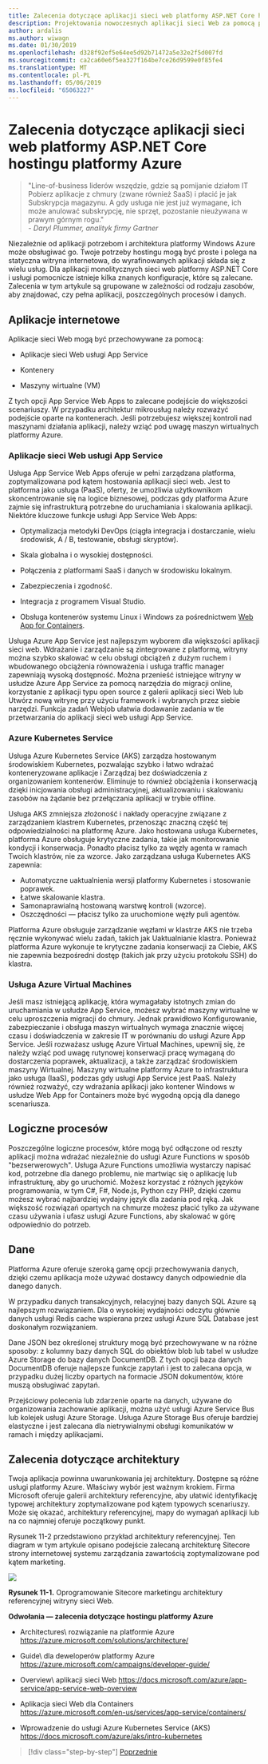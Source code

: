 ```yaml
---
title: Zalecenia dotyczące aplikacji sieci web platformy ASP.NET Core hostingu platformy Azure
description: Projektowania nowoczesnych aplikacji sieci Web za pomocą platformy ASP.NET Core i platformy Azure | Zalecenia dotyczące aplikacji sieci web platformy ASP.NET hostingu platformy Azure
author: ardalis
ms.author: wiwagn
ms.date: 01/30/2019
ms.openlocfilehash: d328f92ef5e64ee5d92b71472a5e32e2f5d007fd
ms.sourcegitcommit: ca2ca60e6f5ea327f164be7ce26d9599e0f85fe4
ms.translationtype: MT
ms.contentlocale: pl-PL
ms.lasthandoff: 05/06/2019
ms.locfileid: "65063227"
---
```

# <a name="azure-hosting-recommendations-for-aspnet-core-web-apps"></a>Zalecenia dotyczące aplikacji sieci web platformy ASP.NET Core hostingu platformy Azure

> "Line-of-business liderów wszędzie, gdzie są pomijanie działom IT Pobierz aplikacje z chmury (zwane również SaaS) i płacić je jak Subskrypcja magazynu. A gdy usługa nie jest już wymagane, ich może anulować subskrypcję, nie sprzęt, pozostanie nieużywana w prawym górnym rogu."  
> _\- Daryl Plummer, analityk firmy Gartner_

Niezależnie od aplikacji potrzebom i architektura platformy Windows Azure może obsługiwać go. Twoje potrzeby hostingu mogą być proste i polega na statyczna witryna internetowa, do wyrafinowanych aplikacji składa się z wielu usług. Dla aplikacji monolitycznych sieci web platformy ASP.NET Core i usługi pomocnicze istnieje kilka znanych konfiguracje, które są zalecane. Zalecenia w tym artykule są grupowane w zależności od rodzaju zasobów, aby znajdować, czy pełna aplikacji, poszczególnych procesów i danych.

## <a name="web-applications"></a>Aplikacje internetowe

Aplikacje sieci Web mogą być przechowywane za pomocą:

- Aplikacje sieci Web usługi App Service

- Kontenery

- Maszyny wirtualne (VM)

Z tych opcji App Service Web Apps to zalecane podejście do większości scenariuszy. W przypadku architektur mikrousług należy rozważyć podejście oparte na kontenerach. Jeśli potrzebujesz większej kontroli nad maszynami działania aplikacji, należy wziąć pod uwagę maszyn wirtualnych platformy Azure.

### <a name="app-service-web-apps"></a>Aplikacje sieci Web usługi App Service

Usługa App Service Web Apps oferuje w pełni zarządzana platforma, zoptymalizowana pod kątem hostowania aplikacji sieci web. Jest to platforma jako usługa (PaaS), oferty, że umożliwia użytkownikom skoncentrowanie się na logice biznesowej, podczas gdy platforma Azure zajmie się infrastrukturą potrzebne do uruchamiania i skalowania aplikacji. Niektóre kluczowe funkcje usługi App Service Web Apps:

- Optymalizacja metodyki DevOps (ciągła integracja i dostarczanie, wielu środowisk, A / B, testowanie, obsługi skryptów).

- Skala globalna i o wysokiej dostępności.

- Połączenia z platformami SaaS i danych w środowisku lokalnym.

- Zabezpieczenia i zgodność.

- Integracja z programem Visual Studio.

- Obsługa kontenerów systemu Linux i Windows za pośrednictwem [Web App for Containers](https://azure.microsoft.com/en-us/services/app-service/containers/).

Usługa Azure App Service jest najlepszym wyborem dla większości aplikacji sieci web. Wdrażanie i zarządzanie są zintegrowane z platformą, witryny można szybko skalować w celu obsługi obciążeń z dużym ruchem i wbudowanego obciążenia równoważenia i usługa traffic manager zapewniają wysoką dostępność. Można przenieść istniejące witryny w usłudze Azure App Service za pomocą narzędzia do migracji online, korzystanie z aplikacji typu open source z galerii aplikacji sieci Web lub Utwórz nową witrynę przy użyciu framework i wybranych przez siebie narzędzi. Funkcja zadań Webjob ułatwia dodawanie zadania w tle przetwarzania do aplikacji sieci web usługi App Service.

### <a name="azure-kubernetes-service"></a>Azure Kubernetes Service

Usługa Azure Kubernetes Service (AKS) zarządza hostowanym środowiskiem Kubernetes, pozwalając szybko i łatwo wdrażać konteneryzowane aplikacje i Zarządzaj bez doświadczenia z organizowaniem kontenerów. Eliminuje to również obciążenia i konserwacją dzięki inicjowania obsługi administracyjnej, aktualizowaniu i skalowaniu zasobów na żądanie bez przełączania aplikacji w trybie offline.

Usługa AKS zmniejsza złożoność i nakłady operacyjne związane z zarządzaniem klastrem Kubernetes, przenosząc znaczną część tej odpowiedzialności na platformę Azure. Jako hostowana usługa Kubernetes, platforma Azure obsługuje krytyczne zadania, takie jak monitorowanie kondycji i konserwacja. Ponadto płacisz tylko za węzły agenta w ramach Twoich klastrów, nie za wzorce. Jako zarządzana usługa Kubernetes AKS zapewnia:

- Automatyczne uaktualnienia wersji platformy Kubernetes i stosowanie poprawek.
- Łatwe skalowanie klastra.
- Samonaprawialną hostowaną warstwę kontroli (wzorce).
- Oszczędności — płacisz tylko za uruchomione węzły puli agentów.

Platforma Azure obsługuje zarządzanie węzłami w klastrze AKS nie trzeba ręcznie wykonywać wielu zadań, takich jak Uaktualnianie klastra. Ponieważ platforma Azure wykonuje te krytyczne zadania konserwacji za Ciebie, AKS nie zapewnia bezpośredni dostęp (takich jak przy użyciu protokołu SSH) do klastra.

### <a name="azure-virtual-machines"></a>Usługa Azure Virtual Machines

Jeśli masz istniejącą aplikację, która wymagałaby istotnych zmian do uruchamiania w usłudze App Service, możesz wybrać maszyny wirtualne w celu uproszczenia migracji do chmury. Jednak prawidłowo Konfigurowanie, zabezpieczanie i obsługa maszyn wirtualnych wymaga znacznie więcej czasu i doświadczenia w zakresie IT w porównaniu do usługi Azure App Service. Jeśli rozważasz usługę Azure Virtual Machines, upewnij się, że należy wziąć pod uwagę rutynowej konserwacji pracę wymaganą do dostarczenia poprawek, aktualizacji, a także zarządzać środowiskiem maszyny Wirtualnej. Maszyny wirtualne platformy Azure to infrastruktura jako usługa (IaaS), podczas gdy usługi App Service jest PaaS. Należy również rozważyć, czy wdrażania aplikacji jako kontener Windows w usłudze Web App for Containers może być wygodną opcją dla danego scenariusza.

## <a name="logical-processes"></a>Logiczne procesów

Poszczególne logiczne procesów, które mogą być odłączone od reszty aplikacji można wdrażać niezależnie do usługi Azure Functions w sposób "bezserwerowych". Usługa Azure Functions umożliwia wystarczy napisać kod, potrzebne dla danego problemu, nie martwiąc się o aplikację lub infrastrukturę, aby go uruchomić. Możesz korzystać z różnych języków programowania, w tym C\#, F\#, Node.js, Python czy PHP, dzięki czemu możesz wybrać najbardziej wydajny język dla zadania pod ręką. Jak większość rozwiązań opartych na chmurze możesz płacić tylko za używane czasu używania i ufasz usługi Azure Functions, aby skalować w górę odpowiednio do potrzeb.

## <a name="data"></a>Dane

Platforma Azure oferuje szeroką gamę opcji przechowywania danych, dzięki czemu aplikacja może używać dostawcy danych odpowiednie dla danego danych.

W przypadku danych transakcyjnych, relacyjnej bazy danych SQL Azure są najlepszym rozwiązaniem. Dla o wysokiej wydajności odczytu głównie danych usługi Redis cache wspierana przez usługi Azure SQL Database jest doskonałym rozwiązaniem.

Dane JSON bez określonej struktury mogą być przechowywane w na różne sposoby: z kolumny bazy danych SQL do obiektów blob lub tabel w usłudze Azure Storage do bazy danych DocumentDB. Z tych opcji baza danych DocumentDB oferuje najlepsze funkcje zapytań i jest to zalecana opcja, w przypadku dużej liczby opartych na formacie JSON dokumentów, które muszą obsługiwać zapytań.

Przejściowy polecenia lub zdarzenie oparte na danych, używane do organizowania zachowanie aplikacji, można użyć usługi Azure Service Bus lub kolejek usługi Azure Storage. Usługa Azure Storage Bus oferuje bardziej elastyczne i jest zalecana dla nietrywialnymi obsługi komunikatów w ramach i między aplikacjami.

## <a name="architecture-recommendations"></a>Zalecenia dotyczące architektury

Twoja aplikacja powinna uwarunkowania jej architektury. Dostępne są różne usługi platformy Azure. Właściwy wybór jest ważnym krokiem. Firma Microsoft oferuje galerii architektury referencyjne, aby ułatwić identyfikację typowej architektury zoptymalizowane pod kątem typowych scenariuszy. Może się okazać, architektury referencyjnej, mapy do wymagań aplikacji lub na co najmniej oferuje początkowy punkt.

Rysunek 11-2 przedstawiono przykład architektury referencyjnej. Ten diagram w tym artykule opisano podejście zalecaną architekturę Sitecore strony internetowej systemu zarządzania zawartością zoptymalizowane pod kątem marketing.

![](./media/image11-2.png)

**Rysunek 11-1.** Oprogramowanie Sitecore marketingu architektury referencyjnej witryny sieci Web.

**Odwołania — zalecenia dotyczące hostingu platformy Azure**

- Architectures\ rozwiązanie na platformie Azure
  <https://azure.microsoft.com/solutions/architecture/>

- Guide\ dla deweloperów platformy Azure
  <https://azure.microsoft.com/campaigns/developer-guide/>

- Overview\ aplikacji sieci Web
  <https://docs.microsoft.com/azure/app-service/app-service-web-overview>

- Aplikacja sieci Web dla Containers\
  <https://azure.microsoft.com/en-us/services/app-service/containers/>

- Wprowadzenie do usługi Azure Kubernetes Service (AKS) \
  <https://docs.microsoft.com/azure/aks/intro-kubernetes>

>[!div class="step-by-step"]
>[Poprzednie](development-process-for-azure.md)